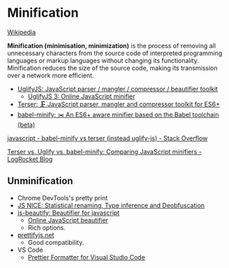 # Minification
[Wikipedia](https://en.wikipedia.org/wiki/Minification_(programming))

**Minification (minimisation, minimization)** is the process of removing all unnecessary characters from the source code of interpreted programming languages or markup languages without changing its functionality. Minification reduces the size of the source code, making its transmission over a network more efficient.

- [UglifyJS: JavaScript parser / mangler / compressor / beautifier toolkit](https://github.com/mishoo/UglifyJS)
  - [UglifyJS 3: Online JavaScript minifier](https://skalman.github.io/UglifyJS-online/)
- [Terser: 🗜 JavaScript parser, mangler and compressor toolkit for ES6+](https://github.com/terser/terser)
- [babel-minify: ✂️ An ES6+ aware minifier based on the Babel toolchain (beta)](https://github.com/babel/minify)

[javascript - babel-minify vs terser (instead uglify-js) - Stack Overflow](https://stackoverflow.com/questions/52661999/babel-minify-vs-terser-instead-uglify-js)

[Terser vs. Uglify vs. babel-minify: Comparing JavaScript minifiers - LogRocket Blog](https://blog.logrocket.com/terser-vs-uglify-vs-babel-minify-comparing-javascript-minifiers/)

## Unminification
- Chrome DevTools's pretty print
- [JS NICE: Statistical renaming, Type inference and Deobfuscation](http://www.jsnice.org/)
- [js-beautify: Beautifier for javascript](https://github.com/beautify-web/js-beautify)
  - [Online JavaScript beautifier](https://beautifier.io/)
  - Rich options.
- [prettifyjs.net](https://www.prettifyjs.net/)
  - Good compatibility.
- VS Code
  - [Prettier Formatter for Visual Studio Code](https://github.com/prettier/prettier-vscode)